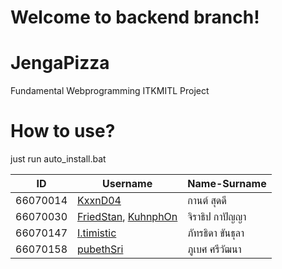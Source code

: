 # Welcome to backend branch!

# JengaPizza
Fundamental Webprogramming ITKMITL Project

# How to use?
just run auto_install.bat

|ID|Username|Name-Surname|
|--|--------|------------|
|66070014|[KxxnD04](https://github.com/kxxnD04)|กานต์ สุดดี|
|66070030|[FriedStan](https://github.com/FriedStan), [KuhnphOn](https://github.com/KuhnphOn)|จิราธิป กาปัญญา|
|66070147|[I.timistic](https://github.com/Itimistic)|ภัทรธิดา ขันธุลา|
|66070158|[pubethSri](https://github.com/pubethSri)|ภูเบศ ศรีวัฒนา|
